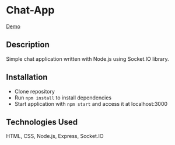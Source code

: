 # Chat-App

[Demo](https://joshdkang-node-chat-app.herokuapp.com)

## Description

Simple chat application written with Node.js using Socket.IO library.

## Installation

* Clone repository
* Run ```npm install``` to install dependencies
* Start application with ```npm start``` and access it at localhost:3000

## Technologies Used

HTML, CSS, Node.js, Express, Socket.IO
